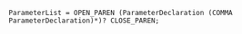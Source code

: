 <!-- This file is generated automatically by infrastructure scripts. Please don't edit by hand. -->

```{ .ebnf .slang-ebnf #ParameterList }
ParameterList = OPEN_PAREN (ParameterDeclaration (COMMA ParameterDeclaration)*)? CLOSE_PAREN;
```
